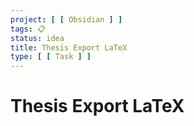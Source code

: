 ```yaml
---
project: [ [ Obsidian ] ]
tags: 📋
status: idea
title: Thesis Export LaTeX
type: [ [ Task ] ]
---
```


# Thesis Export LaTeX